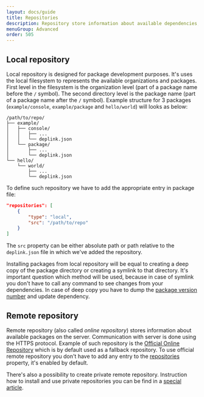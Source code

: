 ```yaml
---
layout: docs/guide
title: Repositories
description: Repository store information about available dependencies, their versions and source code or location from which this source code can be downloaded.
menuGroup: Advanced
order: 505
---
```


Local repository
----------------

Local repository is designed for package development purposes. It's uses the local filesystem to represents the available organizations and packages. First level in the filesystem is the organization level (part of a package name before the `/` symbol). The second directory level is the package name (part of a package name after the `/` symbol). Example structure for 3 packages (`example/console`, `example/package` and `hello/world`) will looks as below:

```
/path/to/repo/
├── example/
│   ├── console/
│   │   ├── ...
│   │   └── deplink.json
│   └── package/
│       ├── ...
│       └── deplink.json
└── hello/
    └── world/
        ├── ...
        └── deplink.json
```

To define such repository we have to add the appropriate entry in package file:

```json
"repositories": [
    {
        "type": "local",
        "src": "/path/to/repo"
    }
]
```

The `src` property can be either absolute path or path relative to the `deplink.json` file in which we've added the repository.

Installing packages from local repository will be equal to creating a deep copy of the package directory or creating a symlink to that directory. It's important question which method will be used, because in case of symlink you don't have to call any command to see changes from your dependencies. In case of deep copy you have to dump the [package version number](/docs/guide/package-file#version) and update dependency.

Remote repository
-----------------

Remote repository (also called *online repository*) stores information about available packages on the server. Communication with server is done using the HTTPS protocol. Example of such repository is the [Official Online Repository](https://repo.deplink.org) which is by default used as a fallback repository. To use official remote repository you don't have to add any entry to the [repositories](/docs/guide/package-file#repositories) property, it's enabled by default.

There's also a possibility to create private remote repository. Instruction how to install and use private repositories you can be find in a [special article](/docs/guide/private-repository).

